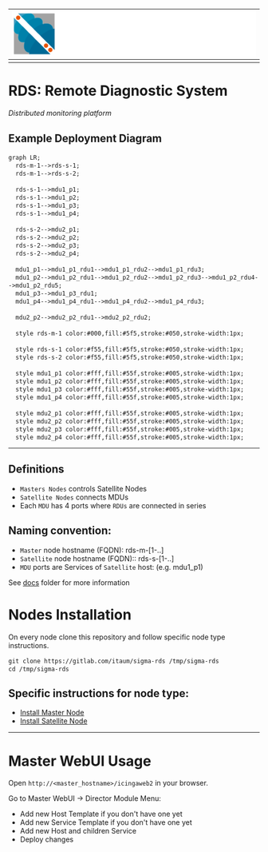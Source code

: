 | ![Sigma Telecom](/docs/logo-sigma.svg) |
| -------------------------------------- |
|                                        |

# RDS: Remote Diagnostic System

_Distributed monitoring platform_

## Example Deployment Diagram

```mermaid
graph LR;
  rds-m-1-->rds-s-1;
  rds-m-1-->rds-s-2;

  rds-s-1-->mdu1_p1;
  rds-s-1-->mdu1_p2;
  rds-s-1-->mdu1_p3;
  rds-s-1-->mdu1_p4;

  rds-s-2-->mdu2_p1;
  rds-s-2-->mdu2_p2;
  rds-s-2-->mdu2_p3;
  rds-s-2-->mdu2_p4;

  mdu1_p1-->mdu1_p1_rdu1-->mdu1_p1_rdu2-->mdu1_p1_rdu3;
  mdu1_p2-->mdu1_p2_rdu1-->mdu1_p2_rdu2-->mdu1_p2_rdu3-->mdu1_p2_rdu4-->mdu1_p2_rdu5;
  mdu1_p3-->mdu1_p3_rdu1;
  mdu1_p4-->mdu1_p4_rdu1-->mdu1_p4_rdu2-->mdu1_p4_rdu3;

  mdu2_p2-->mdu2_p2_rdu1-->mdu2_p2_rdu2;

  style rds-m-1 color:#000,fill:#5f5,stroke:#050,stroke-width:1px;

  style rds-s-1 color:#f55,fill:#5f5,stroke:#050,stroke-width:1px;
  style rds-s-2 color:#f55,fill:#5f5,stroke:#050,stroke-width:1px;

  style mdu1_p1 color:#fff,fill:#55f,stroke:#005,stroke-width:1px;
  style mdu1_p2 color:#fff,fill:#55f,stroke:#005,stroke-width:1px;
  style mdu1_p3 color:#fff,fill:#55f,stroke:#005,stroke-width:1px;
  style mdu1_p4 color:#fff,fill:#55f,stroke:#005,stroke-width:1px;

  style mdu2_p1 color:#fff,fill:#55f,stroke:#005,stroke-width:1px;
  style mdu2_p2 color:#fff,fill:#55f,stroke:#005,stroke-width:1px;
  style mdu2_p3 color:#fff,fill:#55f,stroke:#005,stroke-width:1px;
  style mdu2_p4 color:#fff,fill:#55f,stroke:#005,stroke-width:1px;
```

---

## Definitions

- `Masters Nodes` controls Satellite Nodes
- `Satellite Nodes` connects MDUs
- Each `MDU` has 4 ports where `RDUs` are connected in series

## Naming convention:

- `Master` node hostname (FQDN): rds-m-[1-..]
- `Satellite` node hostname (FQDN):: rds-s-[1-..]
- `MDU` ports are Services of `Satellite` host: (e.g. mdu1_p1)

See [docs](/docs) folder for more information

# Nodes Installation

On every node clone this repository and follow specific node type instructions.

```
git clone https://gitlab.com/itaum/sigma-rds /tmp/sigma-rds
cd /tmp/sigma-rds
```

## Specific instructions for node type:

- [Install Master Node](docs/setup_master_debian.md)
- [Install Satellite Node](docs/setup_satellite_debian.md)

---

# Master WebUI Usage

Open `http://<master_hostname>/icingaweb2` in your browser.

Go to Master WebUI -> Director Module Menu:

- Add new Host Template if you don't have one yet
- Add new Service Template if you don't have one yet
- Add new Host and children Service
- Deploy changes
